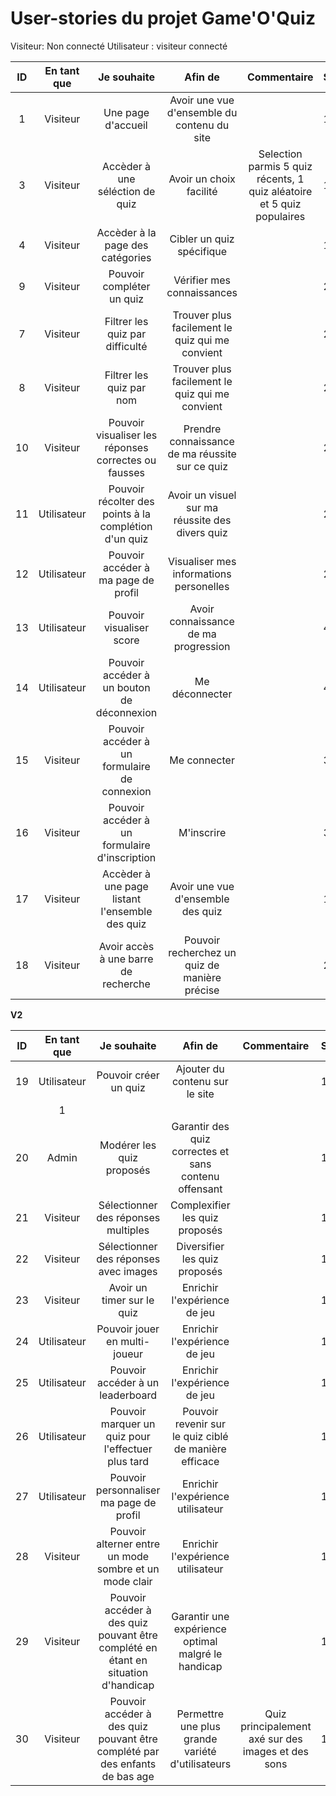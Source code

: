 # User-stories du projet Game'O'Quiz

Visiteur: Non connecté
Utilisateur : visiteur connecté

| ID  | En tant que |                      Je souhaite                      |                     Afin de                     |                              Commentaire                               | Sprint |
| :-: | :---------: | :---------------------------------------------------: | :---------------------------------------------: | :--------------------------------------------------------------------: | ------ |
|  1  |  Visiteur   |                  Une page d'accueil                   |   Avoir une vue d'ensemble du contenu du site   |                                                                        | 1      |
|  3  |  Visiteur   |            Accèder à une séléction de quiz            |             Avoir un choix facilité             | Selection parmis 5 quiz récents, 1 quiz aléatoire et 5 quiz populaires | 1      |
|  4  |  Visiteur   |           Accèder à la page des catégories            |            Cibler un quiz spécifique            |                                                                        | 1      |
|  9  |  Visiteur   |               Pouvoir compléter un quiz               |           Vérifier mes connaissances            |                                                                        | 2      |
|  7  |  Visiteur   |            Filtrer les quiz par difficulté            | Trouver plus facilement le quiz qui me convient |                                                                        | 2      |
|  8  |  Visiteur   |               Filtrer les quiz par nom                | Trouver plus facilement le quiz qui me convient |                                                                        | 2      |
| 10  |  Visiteur   | Pouvoir visualiser les réponses correctes ou fausses  | Prendre connaissance de ma réussite sur ce quiz |                                                                        | 2      |
| 11  | Utilisateur | Pouvoir récolter des points à la complétion d'un quiz | Avoir un visuel sur ma réussite des divers quiz |                                                                        | 2      |
| 12  | Utilisateur |          Pouvoir accéder à ma page de profil          |     Visualiser mes informations personelles     |                                                                        | 2      |
| 13  | Utilisateur |               Pouvoir visualiser score                |      Avoir connaissance de ma progression       |                                                                        | 4      |
| 14  | Utilisateur |      Pouvoir accéder à un bouton de déconnexion       |                 Me déconnecter                  |                                                                        | 4      |
| 15  |  Visiteur   |     Pouvoir accéder à un formulaire de connexion      |                  Me connecter                   |                                                                        | 3      |
| 16  |  Visiteur   |     Pouvoir accéder à un formulaire d'inscription     |                   M'inscrire                    |                                                                        | 3      |
| 17  |  Visiteur   |    Accèder à une page listant l'ensemble des quiz     |        Avoir une vue d'ensemble des quiz        |                                                                        | 1      |
| 18  |  Visiteur   |         Avoir accès à une barre de recherche          |  Pouvoir recherchez un quiz de manière précise  |                                                                        | 2      |

**V2**

| ID  | En tant que |                                    Je souhaite                                    |                        Afin de                        |                    Commentaire                     | Sprint |
| :-: | :---------: | :-------------------------------------------------------------------------------: | :---------------------------------------------------: | :------------------------------------------------: | ------ |
| 19  | Utilisateur |                               Pouvoir créer un quiz                               |            Ajouter du contenu sur le site             |                                                    | 1      |
|     |      1      |
| 20  |    Admin    |                             Modérer les quiz proposés                             | Garantir des quiz correctes et sans contenu offensant |                                                    | 1      |
| 21  |  Visiteur   |                        Sélectionner des réponses multiples                        |            Complexifier les quiz proposés             |                                                    | 1      |
| 22  |  Visiteur   |                       Sélectionner des réponses avec images                       |             Diversifier les quiz proposés             |                                                    | 1      |
| 23  |  Visiteur   |                            Avoir un timer sur le quiz                             |             Enrichir l'expérience de jeu              |                                                    | 1      |
| 24  | Utilisateur |                           Pouvoir jouer en multi-joueur                           |             Enrichir l'expérience de jeu              |                                                    | 1      |
| 25  | Utilisateur |                         Pouvoir accéder à un leaderboard                          |             Enrichir l'expérience de jeu              |                                                    | 1      |
| 26  | Utilisateur |                Pouvoir marquer un quiz pour l'effectuer plus tard                 | Pouvoir revenir sur le quiz ciblé de manière efficace |                                                    | 1      |
| 27  | Utilisateur |                      Pouvoir personnaliser ma page de profil                      |           Enrichir l'expérience utilisateur           |                                                    | 1      |
| 28  |  Visiteur   |              Pouvoir alterner entre un mode sombre et un mode clair               |           Enrichir l'expérience utilisateur           |                                                    | 1      |
| 29  |  Visiteur   | Pouvoir accéder à des quiz pouvant être complété en étant en situation d'handicap |  Garantir une expérience optimal malgré le handicap   |                                                    | 1      |
| 30  |  Visiteur   |    Pouvoir accéder à des quiz pouvant être complété par des enfants de bas age    |   Permettre une plus grande variété d'utilisateurs    | Quiz principalement axé sur des images et des sons | 1      |
